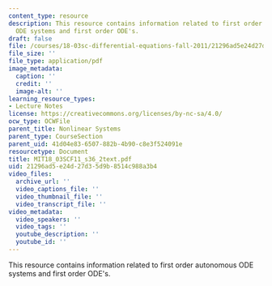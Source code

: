 ```yaml
---
content_type: resource
description: This resource contains information related to first order autonomous
  ODE systems and first order ODE's.
draft: false
file: /courses/18-03sc-differential-equations-fall-2011/21296ad5e24d27d35d9b8514c988a3b4_MIT18_03SCF11_s36_2text.pdf
file_size: ''
file_type: application/pdf
image_metadata:
  caption: ''
  credit: ''
  image-alt: ''
learning_resource_types:
- Lecture Notes
license: https://creativecommons.org/licenses/by-nc-sa/4.0/
ocw_type: OCWFile
parent_title: Nonlinear Systems
parent_type: CourseSection
parent_uid: 41d04e83-6507-882b-4b90-c8e3f524091e
resourcetype: Document
title: MIT18_03SCF11_s36_2text.pdf
uid: 21296ad5-e24d-27d3-5d9b-8514c988a3b4
video_files:
  archive_url: ''
  video_captions_file: ''
  video_thumbnail_file: ''
  video_transcript_file: ''
video_metadata:
  video_speakers: ''
  video_tags: ''
  youtube_description: ''
  youtube_id: ''
---
```

This resource contains information related to first order autonomous ODE systems and first order ODE's.